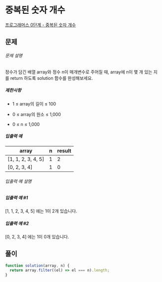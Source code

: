 # 중복된 숫자 개수

[프로그래머스 0단계 - 중복된 숫자 개수](https://school.programmers.co.kr/learn/courses/30/lessons/120583)

## 문제

###### 문제 설명

정수가 담긴 배열 array와 정수 n이 매개변수로 주어질 때, array에 n이 몇 개 있는 지를 return 하도록 solution 함수를 완성해보세요.

##### 제한사항

- 1 ≤ array의 길이 ≤ 100

- 0 ≤ array의 원소 ≤ 1,000

- 0 ≤ n ≤ 1,000

##### 입출력 예

| array              | n   | result |
| ------------------ | --- | ------ |
| [1, 1, 2, 3, 4, 5] | 1   | 2      |
| [0, 2, 3, 4]       | 1   | 0      |

###### 입출력 예 설명

##### 입출력 예 #1

[1, 1, 2, 3, 4, 5] 에는 1이 2개 있습니다.

##### 입출력 예 #2

[0, 2, 3, 4] 에는 1이 0개 있습니다.

## 풀이

```javascript
function solution(array, n) {
  return array.filter((el) => el === n).length;
}
```
